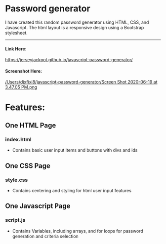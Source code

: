 # Password generator

I have created this random password generator using HTML, CSS, and Javascript. 
The html layout is a responsive design using a Bootstrap stylesheet.

----------------------------
#### Link Here:

https://jerseyjackpot.github.io/javascript-password-generator/

#### Screenshot Here:
[/Users/djxfixi8/javascript-password-generator/Screen Shot 2020-06-19 at 3.47.05 PM.png](url)

# Features:


## One HTML Page

### index.html
* Contains basic user input items and buttons with divs and ids


## One CSS Page

### style.css
* Contains centering and styling for html user input features


## One Javascript Page

### script.js
* Contains Variables, including arrays, and for loops for password generation and criteria selection
